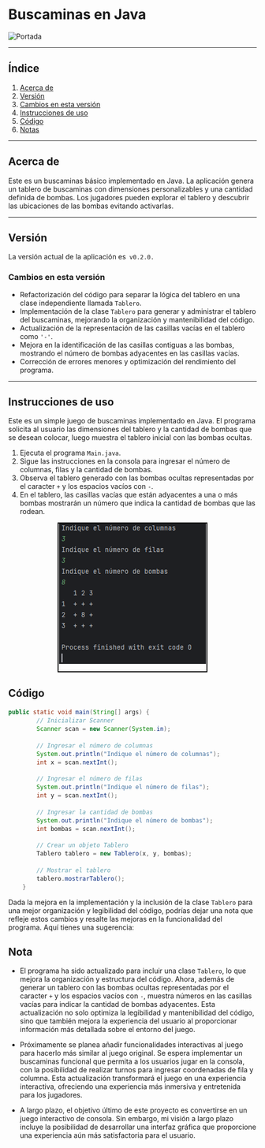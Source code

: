 # Buscaminas en Java

![Portada](https://avatars.githubusercontent.com/u/149858423?v=4)

---
## Índice
1. [Acerca de](#Acerca-de)
2. [Versión](#Versión)
3. [Cambios en esta versión](#Cambios-en-esta-versión)
4. [Instrucciones de uso](#Instrucciones-de-uso)
5. [Código](#Código)
6. [Notas](#Notas)

---
## Acerca de

Este es un buscaminas básico implementado en Java.
La aplicación genera un tablero de buscaminas con dimensiones personalizables y 
una cantidad definida de bombas. Los jugadores pueden explorar el tablero y descubrir 
las ubicaciones de las bombas evitando activarlas. 



---

## Versión

La versión actual de la aplicación es` v0.2.0.`


### Cambios en esta versión

- Refactorización del código para separar la lógica del tablero en una clase independiente llamada `Tablero`.
- Implementación de la clase `Tablero` para generar y administrar el tablero del buscaminas, mejorando la organización y mantenibilidad del código.
- Actualización de la representación de las casillas vacías en el tablero como `'-'`.
- Mejora en la identificación de las casillas contiguas a las bombas, mostrando el número de bombas adyacentes en las casillas vacías.
- Corrección de errores menores y optimización del rendimiento del programa.

---
## Instrucciones de uso

Este es un simple juego de buscaminas implementado en Java. El programa solicita al usuario las 
dimensiones del tablero y la cantidad de bombas que se desean colocar, luego muestra el tablero inicial 
con las bombas ocultas.

1. Ejecuta el programa `Main.java`.
2. Sigue las instrucciones en la consola para ingresar el número de columnas, filas y la cantidad de bombas.
3. Observa el tablero generado con las bombas ocultas representadas por el caracter `+` y los espacios vacíos con `-`.
4. En el tablero, las casillas vacías que están adyacentes a una o más bombas mostrarán un número que indica la cantidad de bombas que las rodean.
<div style="border: 2px solid black; width: 300px; height: 300px; overflow: hidden; margin: 0 auto;">
    <img src="img/Captura de pantalla 2024-04-05 102456.png" style="display: block; margin: 0 auto;">
</div>

##  Código

```java
public static void main(String[] args) {
        // Inicializar Scanner
        Scanner scan = new Scanner(System.in);

        // Ingresar el número de columnas
        System.out.println("Indique el número de columnas");
        int x = scan.nextInt();

        // Ingresar el número de filas
        System.out.println("Indique el número de filas");
        int y = scan.nextInt();

        // Ingresar la cantidad de bombas
        System.out.println("Indique el número de bombas");
        int bombas = scan.nextInt();

        // Crear un objeto Tablero
        Tablero tablero = new Tablero(x, y, bombas);

        // Mostrar el tablero
        tablero.mostrarTablero();
    }
```
Dada la mejora en la implementación y la inclusión de la clase `Tablero` para una mejor organización y legibilidad del código, podrías dejar una nota que refleje estos cambios y resalte las mejoras en la funcionalidad del programa. Aquí tienes una sugerencia:
## Nota

- El programa ha sido actualizado para incluir una clase `Tablero`, lo que mejora la organización y estructura del código. Ahora, además de generar un tablero con las bombas ocultas representadas por el caracter `+` y los espacios vacíos con `-`, muestra números en las casillas vacías para indicar la cantidad de bombas adyacentes. Esta actualización no solo optimiza la legibilidad y mantenibilidad del código, sino que también mejora la experiencia del usuario al proporcionar información más detallada sobre el entorno del juego.

- Próximamente se planea añadir funcionalidades interactivas al juego para hacerlo más similar al juego original. Se espera implementar un buscaminas funcional que permita a los usuarios jugar en la consola, con la posibilidad de realizar turnos para ingresar coordenadas de fila y columna. Esta actualización transformará el juego en una experiencia interactiva, ofreciendo una experiencia más inmersiva y entretenida para los jugadores.

- A largo plazo, el objetivo último de este proyecto es convertirse en un juego interactivo de consola. Sin embargo, mi visión a largo plazo incluye la posibilidad de desarrollar una interfaz gráfica que proporcione una experiencia aún más satisfactoria para el usuario.







